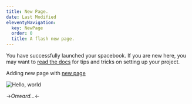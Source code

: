 ```yaml
---
title: New Page.
date: Last Modified 
eleventyNavigation:
  key: NewPage 
  order: 0
  title: A flash new page.
---
```

You have successfully launched your spacebook. If you are new here, you may want to [read the docs](https://spacebook.app/) for tips and tricks on setting up your project.

Adding new page with [new page](content/pages/newPage)

![Hello, world](/content/images/hello.jpg)

->*Onward...*<-



